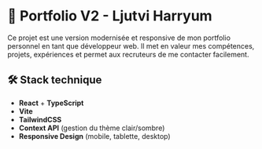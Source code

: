 # 🌟 Portfolio V2 - Ljutvi Harryum

Ce projet est une version modernisée et responsive de mon portfolio personnel en tant que développeur web. Il met en valeur mes compétences, projets, expériences et permet aux recruteurs de me contacter facilement.

## 🛠️ Stack technique

- **React** + **TypeScript**
- **Vite**
- **TailwindCSS**
- **Context API** (gestion du thème clair/sombre)
- **Responsive Design** (mobile, tablette, desktop)
